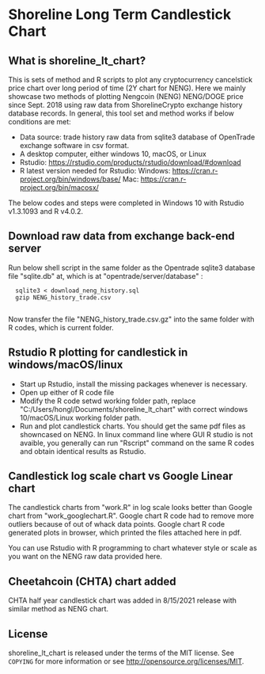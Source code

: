 # Shoreline Long Term Candlestick Chart


## What is shoreline_lt_chart?

This is sets of method and R scripts to plot any cryptocurrency cancelstick price chart over long period of time (2Y chart for NENG). Here we mainly showcase two methods
of plotting Nengcoin (NENG) NENG/DOGE price since Sept. 2018 using raw data from ShorelineCrypto exchange history database records. In general, this tool set and
method works if below conditions are met:

 - Data source: trade history raw data from sqlite3 database of OpenTrade exchange software in csv format. 
 - A desktop computer, either windows 10, macOS, or Linux
 - Rstudio:  https://rstudio.com/products/rstudio/download/#download
 - R latest version needed for Rstudio: Windows: https://cran.r-project.org/bin/windows/base/ Mac: https://cran.r-project.org/bin/macosx/

The below codes and steps were completed in Windows 10 with Rstudio v1.3.1093 and R v4.0.2.

## Download raw data from exchange back-end server
Run below shell script in the same folder as the Opentrade sqlite3 database file "sqlite.db" at, which is at "opentrade/server/database" :

```
  sqlite3 < download_neng_history.sql
  gzip NENG_history_trade.csv
  
```

Now transfer the file "NENG_history_trade.csv.gz" into the same folder with R codes, which is current folder.

## Rstudio R plotting for candlestick in windows/macOS/linux

 - Start up Rstudio,  install the missing packages whenever is necessary. 
 - Open up either of R code file
 - Modify the R code setwd working folder path, replace "C:/Users/hongl/Documents/shoreline_lt_chart" with correct windows 10/macOS/Linux working folder path.
 - Run and plot candlestick charts. You should get the same pdf files as showncased on NENG. In linux command line where GUI R studio is not avaible, you generally can run "Rscript" command on the same R codes and obtain identical results as Rstudio. 

## Candlestick log scale chart vs Google Linear chart

The candlestick charts from "work.R" in log scale looks better than Google chart from "work_googlechart.R".  Google chart R code had to remove more outliers because of out of whack data points.  Google chart R code generated plots in browser, which printed the files attached here in pdf. 

You can use Rstudio with R programming to chart whatever style or scale as you want on the NENG raw data provided here.

## Cheetahcoin (CHTA) chart added
CHTA half year candlestick chart was added in 8/15/2021 release with similar method as NENG chart.

## License


shoreline_lt_chart is released under the terms of the MIT license. See `COPYING` for more
information or see http://opensource.org/licenses/MIT.


